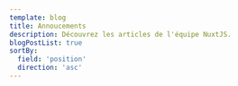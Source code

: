 ```yaml
---
template: blog
title: Annoucements
description: Découvrez les articles de l'équipe NuxtJS.
blogPostList: true
sortBy:
  field: 'position'
  direction: 'asc'
---
```

